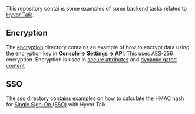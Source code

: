 This repository contains some examples of some backend tasks related to [Hyvor Talk](https://talk.hyvor.com).

## Encryption

The [encryption](./encryption) directory contains an example of how to encrypt data using the encryption key in **Console &rarr; Settings &rarr; API**. This uses AES-256 encryption. Encryption is used in [secure attributes](https://talk.hyvor.com/docs/comments#secure-attribute) and [dynamic gated content](https://talk.hyvor.com/docs/gated-content#dynamic)

## SSO

The [sso](./sso) directory contains examples on how to calculate the HMAC hash for [Single Sign-On (SSO)](https://talk.hyvor.com/docs/sso-stateless) with Hyvor Talk.
